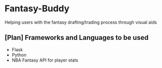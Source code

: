# Fantasy-Buddy
Helping users with the fantasy drafting/trading process through visual aids
## [Plan] Frameworks and Languages to be used
- Flask
- Python
- NBA Fantasy API for player stats
